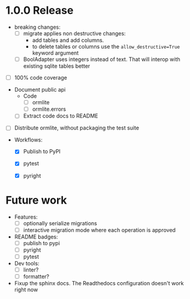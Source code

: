 # 1.0.0 Release
- breaking changes:
  - [ ] migrate applies non destructive changes:
    - add tables and add columns.
    - to delete tables or columns use the `allow_destructive=True` keyword argument
  - [ ] BoolAdapter uses integers instead of text. That will interop with existing sqlite tables better

- [ ] 100% code coverage
- Document public api
  - Code
    - [ ] ormlite
    - [ ] ormlite.errors
  - [ ] Extract code docs to README
- [ ] Distribute ormlite, without packaging the test suite

- Workflows:
  - [x] Publish to PyPI
  - [x] pytest
  - [x] pyright


# Future work
- Features:
  - [ ] optionally serialize migrations
  - [ ] interactive migration mode where each operation is approved

- README badges:
  - [ ] publish to pypi
  - [ ] pyright
  - [ ] pytest

- Dev tools:
  - [ ] linter?
  - [ ] formatter?

- Fixup the sphinx docs. The Readthedocs configuration doesn't work right now

